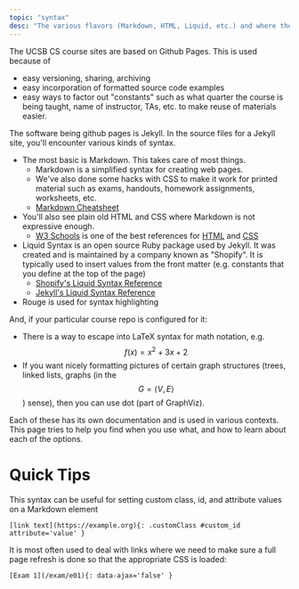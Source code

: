 ```yaml
---
topic: "syntax"
desc: "The various flavors (Markdown, HTML, Liquid, etc.) and where they are used"
---
```


The UCSB CS course sites are based on Github Pages.   This is used because of
* easy versioning, sharing, archiving
* easy incorporation of formatted source code examples
* easy ways to factor out "constants" such as what quarter the course is being taught, name of
    instructor, TAs, etc. to make reuse of materials easier.
    
The software being github pages is Jekyll.  In the source files for a Jekyll site, you'll encounter various kinds of syntax.

* The most basic is Markdown.  This takes care of most things.
   * Markdown is a simplified syntax for creating web pages. 
   * We've also done some hacks with CSS to make it work for printed material such as exams, handouts,
       homework assignments, worksheets, etc.
   * [Markdown Cheatsheet](https://github.com/adam-p/markdown-here/wiki/Markdown-Cheatsheet)
* You'll also see plain old HTML and CSS where Markdown is not expressive enough.
   * [W3 Schools](https://www.w3schools.com) is one of the best references for 
   [HTML](https://www.w3schools.com/html/) and [CSS](https://www.w3schools.com/css/)
* Liquid Syntax is an open source Ruby package used by Jekyll. It was created and is maintained by a 
   company known as "Shopify".   It is typically used to insert values from the front matter (e.g. constants that you define at 
    the top of the page)
    * [Shopify's Liquid Syntax Reference](https://shopify.github.io/liquid/)
    * [Jekyll's Liquid Syntax Reference](https://jekyllrb.com/docs/templates/)
* Rouge is used for syntax highlighting
    
And, if your particular course repo is configured for it:

* There is a way to escape into LaTeX syntax for math notation, e.g. $$ f(x)=x^2 + 3x + 2 $$
* If you want nicely formatting pictures of certain graph structures 
   (trees, linked lists, graphs (in the $$ G=\langle V,E \rangle $$) sense), then you can 
   use dot (part of GraphViz).

Each of these has its own documentation and is used in various contexts.  This page tries to help
you find when you use what, and how to learn about each of the options.

# Quick Tips

This syntax can be useful for setting custom class, id, and attribute values on a Markdown element

```
[link text](https://example.org){: .customClass #custom_id attribute='value' }
```

It is most often used to deal with links where we need to make sure a full page refresh is done so that the appropriate CSS is loaded:

```
[Exam 1](/exam/e01){: data-ajax='false' }
```
